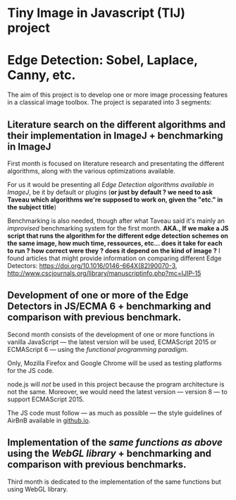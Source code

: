 # Tiny Image in Javascript (TIJ) project
# Edge Detection: Sobel, Laplace, Canny, etc.

The aim of this project is to develop one or more image processing features in a classical image toolbox.
The project is separated into 3 segments:

## Literature search on the different algorithms and their implementation in ImageJ + benchmarking in ImageJ

 First month is focused on literature research and presentating the different algorithms, along with the various optimizations available.

For us it would be presenting all *Edge Detection algorithms available in ImageJ*, be it by default or plugins (**or just by default ? we need to ask Taveau which algorithms we're supposed to work on, given the "etc." in the subject title**)

Benchmarking is also needed, though after what Taveau said it's mainly an *improvised* benchmarking system for the first month.
**AKA., If we make a JS script that runs the algorithm for the different edge detection schemes on the same image, how much time, ressources, etc... does it take for each to run ? how correct were they ? does it depend on the kind of image ?**
I found articles that might provide information on comparing different Edge Detectors: https://doi.org/10.1016/0146-664X(82)90070-3, http://www.cscjournals.org/library/manuscriptinfo.php?mc=IJIP-15


## Development of one or more of the Edge Detectors in JS/ECMA 6 + benchmarking and comparison with previous benchmark.

Second month consists of the development of one or more functions in vanilla JavaScript — the latest version will be used, ECMAScript 2015 or ECMAScript 6 — using the *functional programming paradigm*.


Only, Mozilla Firefox and Google Chrome will be used as testing platforms for the JS code.

node.js will *not* be used in this project because the program architecture is not the same. Moreover, we would need the latest version — version 8 — to support ECMAScript 2015.


The JS code must follow — as much as possible — the style guidelines of AirBnB available in [github.io](https://github.com/airbnb/javascript).


## Implementation of the *same functions as above* using the *WebGL library* + benchmarking and comparison with previous benchmarks.

Third month is dedicated to the implementation of the same functions but using WebGL library. 





